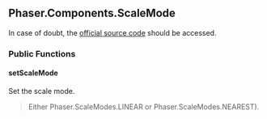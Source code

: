 ## Phaser.Components.ScaleMode

In case of doubt, the [official source code](https://github.com/photonstorm/phaser) should be accessed.

### Public Functions

#### setScaleMode

Set the scale mode.

> Either Phaser.ScaleModes.LINEAR or Phaser.ScaleModes.NEAREST).
